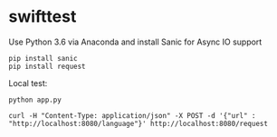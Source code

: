 # swifttest


Use Python 3.6 via Anaconda and install Sanic for Async IO support

	pip install sanic
	pip install request


Local test: 

	python app.py

	curl -H "Content-Type: application/json" -X POST -d '{"url" : "http://localhost:8080/language"}' http://localhost:8080/request

